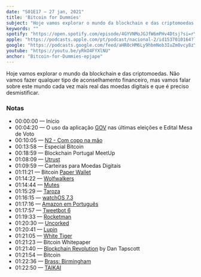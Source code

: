 ```yaml
---
date: "S01E17 — 27 jan, 2021"
title: 'Bitcoin for Dummies'
subject: "Hoje vamos explorar o mundo da blockchain e das criptomoedas."
keywords: ""
spotify: "https://open.spotify.com/episode/4GYVNMoJGJfW6mPHv4Dtsj?si=rY3qRxoLSNq_MDSHalHysw"
apple: "https://podcasts.apple.com/pt/podcast/nacional-2/id1537010164?l=en&i=1000506865234"
google: "https://podcasts.google.com/feed/aHR0cHM6Ly9hbmNob3IuZm0vcy8zYzVjOWFjYy9wb2RjYXN0L3Jzcw/episode/MmE1ZWIxNjItZjc2NC00N2JlLWJhMTMtNzY5ZGNlZWQ4MjE2?sa=X&ved=0CAYQkfYCahcKEwi488ucqMnuAhUAAAAAHQAAAAAQAg"
youtube: "https://youtu.be/yRkO4FYXlNU"
anchor: "Bitcoin-for-Dummies-epjape"
---
```


Hoje vamos explorar o mundo da blockchain e das criptomoedas. Não vamos fazer qualquer tipo de aconselhamento financeiro, mas vamos falar sobre este mundo cada vez mais real das moedas digitais e que é preciso desmistificar.

### Notas

* 00:00:00 — Início
* 00:04:20 — O uso da aplicação [GOV](https://id.gov.pt/) nas últimas eleições e Edital Mesa de Voto
* 00:10:05 — [N2 - Com copo na mão](https://www.youtube.com/watch?v=ncACS87I61Q)
* 00:13:58 — Especial Bitcoin
* 00:18:59 — Blockchain Portugal MeetUp
* 01:08:09 — [Utrust](https://utrust.com)
* 01:09:59 — Carteiras para Moedas Digitais
* 01:11:21 — Bitcoin [Paper Wallet](https://bitcoinpaperwallet.com)
* 01:14:22 — [Wolfwalkers](https://tv.apple.com/movie/wolfwalkers/umc.cmc.amuoq00hqelfi98j0gvg641x)
* 01:14:44 — [Mutes](https://www.mutes.pt)
* 01:15:29 — [Taroza](https://taroza.pt)
* 01:16:15 — [watchOS 7.3](https://support.apple.com/en-us/HT211815#73)
* 01:17:16 — [Amazon em Português](https://www.amazon.es/gp/customer-preferences/select-language/ref=topnav_lang?language=pt_PT)
* 01:17:57 — [Tweetbot 6](https://tapbots.com/tweetbot/)
* 01:19:33 — [Rocketman](https://www.netflix.com/title/81044418)
* 01:20:30 — [Uncorked](https://www.netflix.com/title/81024260)
* 01:20:41 — [Lupin](https://www.netflix.com/title/80994082)
* 01:21:05 — [White Tiger](https://www.youtube.com/watch?v=35jJNyFuYKQ)
* 01:21:23 — Bitcoin Whitepaper
* 01:21:40 — [Blockchain Revolution](https://www.amazon.com/Blockchain-Revolution-Technology-Cryptocurrencies-Changing/dp/151135769X) by Dan Tapscott
* 01:21:54 — Bitcoin
* 01:22:36 — [Brass: Birmingham](https://boardgamegeek.com/boardgame/224517/brass-birmingham)
* 01:22:50 — [TAIKAI](https://taikai.network)